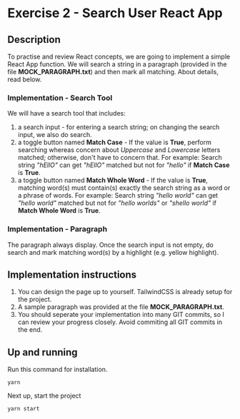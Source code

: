 # Exercise 2 - Search User React App

## Description
To practise and review React concepts, we are going to implement a simple React App function. We will search a string in a paragraph (provided in the file **MOCK_PARAGRAPH.txt**) and then mark all matching. About details, read below.

### Implementation - Search Tool
We will have a search tool that includes:
1. a search input - for entering a search string; on changing the search input, we also do search.
2. a toggle button named **Match Case** - If the value is **True**, perform searching whereas concern about *Uppercase* and *Lowercase* letters matched; otherwise, don't have to concern that. For example: Search string *"hEllO"* can get *"hEllO"* matched but not for *"hello"* if **Match Case** is **True**.
3. a toggle button named **Match Whole Word** - If the value is **True**, matching word(s) must contain(s) exactly the search string as a word or a phrase of words. For example: Search string *"hello world"* can get *"hello world"* matched but not for *"hello worlds"* or *"shello world"* if **Match Whole Word** is **True**.

### Implementation - Paragraph
The paragraph always display. Once the search input is not empty, do search and mark matching word(s) by a highlight (e.g. yellow highlight).

## Implementation instructions
1. You can design the page up to yourself. TailwindCSS is already setup for the project.
2. A sample paragraph was provided at the file **MOCK_PARAGRAPH.txt**.
3. You should seperate your implementation into many GIT commits, so I can review your progress closely. Avoid commiting all GIT commits in the end.

## Up and running
Run this command for installation.
```
yarn
```

Next up, start the project
```
yarn start
```